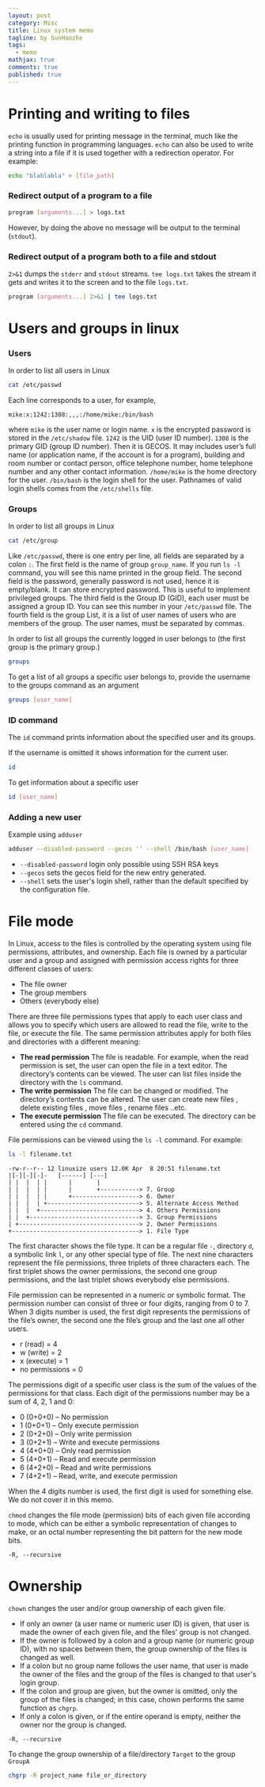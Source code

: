 ```yaml
---
layout: post
category: Misc     
title: Linux system memo  
tagline: by SunHaozhe
tags: 
  - memo
mathjax: true
comments: true
published: true
---
```


# Printing and writing to files

`echo` is usually used for printing message in the terminal, much like the printing function in programming languages. `echo` can also be used to write a string into a file if it is used together with a redirection operator. For example:

```bash
echo "blablabla" > [file_path]
```

### Redirect output of a program to a file

```bash
program [arguments...] > logs.txt
```

However, by doing the above no message will be output to the terminal (`stdout`). 

### Redirect output of a program both to a file and stdout

`2>&1` dumps the `stderr` and `stdout` streams. `tee logs.txt` takes the stream it gets and writes it to the screen and to the file `logs.txt`.

```bash
program [arguments...] 2>&1 | tee logs.txt
```


# Users and groups in linux

### Users

In order to list all users in Linux

```bash
cat /etc/passwd
```

Each line corresponds to a user, for example, 

```
mike:x:1242:1308:,,,:/home/mike:/bin/bash
```

where `mike` is the user name or login name. `x` is the encrypted password is stored in the `/etc/shadow` file. `1242` is the UID (user ID number). `1308` is the primary GID (group ID number). Then it is GECOS. It may includes user’s full name (or application name, if the account is for a program), building and room number or contact person, office telephone number, home telephone number and any other contact information. `/home/mike` is the home directory for the user. `/bin/bash` is the login shell for the user. Pathnames of valid login shells comes from the `/etc/shells` file.

### Groups

In order to list all groups in Linux

```bash
cat /etc/group
```

Like `/etc/passwd`, there is one entry per line, all fields are separated by a colon `:`. The first field is the name of group `group_name`. If you run `ls -l` command, you will see this name printed in the group field. The second field is the password, generally password is not used, hence it is empty/blank. It can store encrypted password. This is useful to implement privileged groups. The third field is the Group ID (GID), each user must be assigned a group ID. You can see this number in your `/etc/passwd` file. The fourth field is the group List, it is a list of user names of users who are members of the group. The user names, must be separated by commas. 

In order to list all groups the currently logged in user belongs to (the first group is the primary group.)

```bash
groups
```

To get a list of all groups a specific user belongs to, provide the username to the groups command as an argument

```bash
groups [user_name]
```

### ID command

The `id` command prints information about the specified user and its groups. 

If the username is omitted it shows information for the current user.

```bash
id
```

To get information about a specific user

```bash
id [user_name]
```

### Adding a new user

Example using `adduser`

```bash
adduser --disabled-password --gecos '' --shell /bin/bash [user_name]
```

* `--disabled-password` login only possible using SSH RSA keys
* `--gecos` sets the gecos field for the new entry generated. 
* `--shell` sets the user's login shell, rather than the default specified by the configuration file. 


# File mode

In Linux, access to the files is controlled by the operating system using file permissions, attributes, and ownership. Each file is owned by a particular user and a group and assigned with permission access rights for three different classes of users:

* The file owner
* The group members
* Others (everybody else)


There are three file permissions types that apply to each user class and allows you to specify which users are allowed to read the file, write to the file, or execute the file. The same permission attributes apply for both files and directories with a different meaning:

* **The read permission** The file is readable. For example, when the read permission is set, the user can open the file in a text editor. The directory’s contents can be viewed. The user can list files inside the directory with the `ls` command.
* **The write permission** The file can be changed or modified. The directory’s contents can be altered. The user can create new files , delete existing files , move files , rename files ..etc.
* **The execute permission** The file can be executed. The directory can be entered using the `cd` command.

File permissions can be viewed using the `ls -l` command. For example:

```bash
ls -l filename.txt
```

```
-rw-r--r-- 12 linuxize users 12.0K Apr  8 20:51 filename.txt
|[-][-][-]-   [------] [---]
| |  |  | |      |       |
| |  |  | |      |       +-----------> 7. Group
| |  |  | |      +-------------------> 6. Owner
| |  |  | +--------------------------> 5. Alternate Access Method
| |  |  +----------------------------> 4. Others Permissions
| |  +-------------------------------> 3. Group Permissions
| +----------------------------------> 2. Owner Permissions
+------------------------------------> 1. File Type
```

The first character shows the file type. It can be a regular file `-`, directory `d`, a symbolic link `l`, or any other special type of file. The next nine characters represent the file permissions, three triplets of three characters each. The first triplet shows the owner permissions, the second one group permissions, and the last triplet shows everybody else permissions.

File permission can be represented in a numeric or symbolic format. The permission number can consist of three or four digits, ranging from 0 to 7. When 3 digits number is used, the first digit represents the permissions of the file’s owner, the second one the file’s group and the last one all other users. 

* r (read) = 4
* w (write) = 2
* x (execute) = 1
* no permissions = 0

The permissions digit of a specific user class is the sum of the values of the permissions for that class. Each digit of the permissions number may be a sum of 4, 2, 1 and 0:

* 0 (0+0+0) – No permission
* 1 (0+0+1) – Only execute permission
* 2 (0+2+0) – Only write permission
* 3 (0+2+1) – Write and execute permissions
* 4 (4+0+0) – Only read permission
* 5 (4+0+1) – Read and execute permission
* 6 (4+2+0) – Read and write permissions
* 7 (4+2+1) – Read, write, and execute permission

When the 4 digits number is used, the first digit is used for something else. We do not cover it in this memo.

`chmod` changes the file mode (permission) bits of each given file according to mode, which can be either a symbolic representation of changes to make, or an octal number representing the bit pattern for the new mode bits.

```
-R, --recursive
```



# Ownership



`chown` changes the user and/or group ownership of each given file. 

* If only an owner (a user name or numeric user ID) is given, that user is made the owner of each given file, and the files' group is not changed. 
* If the owner is followed by a colon and a group name (or numeric group ID), with no spaces between them, the group ownership of the files is changed as well. 
* If a colon but no group name follows the user name, that user is made the owner of the files and the group of the files is changed to that user's login group. 
* If the colon and group are given, but the owner is omitted, only the group of the files is changed; in this case, chown performs the same function as `chgrp`. 
* If only a colon is given, or if the entire operand is empty, neither the owner nor the group is changed.

```
-R, --recursive
```

To change the group ownership of a file/directory `Target` to the group `GroupA`

```bash
chgrp -R project_name file_or_directory
```




